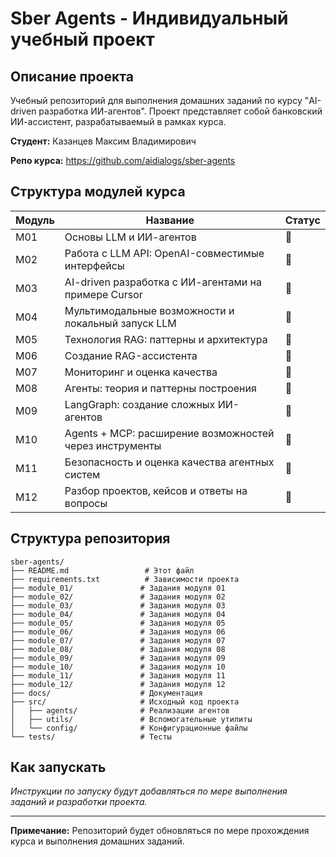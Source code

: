 # Sber Agents - Индивидуальный учебный проект

## Описание проекта

Учебный репозиторий для выполнения домашних заданий по курсу "AI-driven разработка ИИ-агентов". Проект представляет собой банковский ИИ-ассистент, разрабатываемый в рамках курса.

**Студент:** Казанцев Максим Владимирович

**Репо курса:** https://github.com/aidialogs/sber-agents

## Структура модулей курса

| Модуль | Название | Статус |
|--------|----------|--------|
| М01 | Основы LLM и ИИ-агентов | 🔲 |
| М02 | Работа с LLM API: OpenAI-совместимые интерфейсы | 🔲 |
| М03 | AI-driven разработка с ИИ-агентами на примере Cursor | 🔲 |
| М04 | Мультимодальные возможности и локальный запуск LLM | 🔲 |
| М05 | Технология RAG: паттерны и архитектура | 🔲 |
| М06 | Создание RAG-ассистента | 🔲 |
| М07 | Мониторинг и оценка качества | 🔲 |
| М08 | Агенты: теория и паттерны построения | 🔲 |
| М09 | LangGraph: создание сложных ИИ-агентов | 🔲 |
| М10 | Agents + MCP: расширение возможностей через инструменты | 🔲 |
| М11 | Безопасность и оценка качества агентных систем | 🔲 |
| М12 | Разбор проектов, кейсов и ответы на вопросы | 🔲 |

## Структура репозитория

```
sber-agents/
├── README.md                 # Этот файл
├── requirements.txt          # Зависимости проекта
├── module_01/               # Задания модуля 01
├── module_02/               # Задания модуля 02
├── module_03/               # Задания модуля 03
├── module_04/               # Задания модуля 04
├── module_05/               # Задания модуля 05
├── module_06/               # Задания модуля 06
├── module_07/               # Задания модуля 07
├── module_08/               # Задания модуля 08
├── module_09/               # Задания модуля 09
├── module_10/               # Задания модуля 10
├── module_11/               # Задания модуля 11
├── module_12/               # Задания модуля 12
├── docs/                    # Документация
├── src/                     # Исходный код проекта
│   ├── agents/              # Реализации агентов
│   ├── utils/               # Вспомогательные утилиты
│   └── config/              # Конфигурационные файлы
└── tests/                   # Тесты
```

## Как запускать

*Инструкции по запуску будут добавляться по мере выполнения заданий и разработки проекта.*

---

**Примечание:** Репозиторий будет обновляться по мере прохождения курса и выполнения домашних заданий.